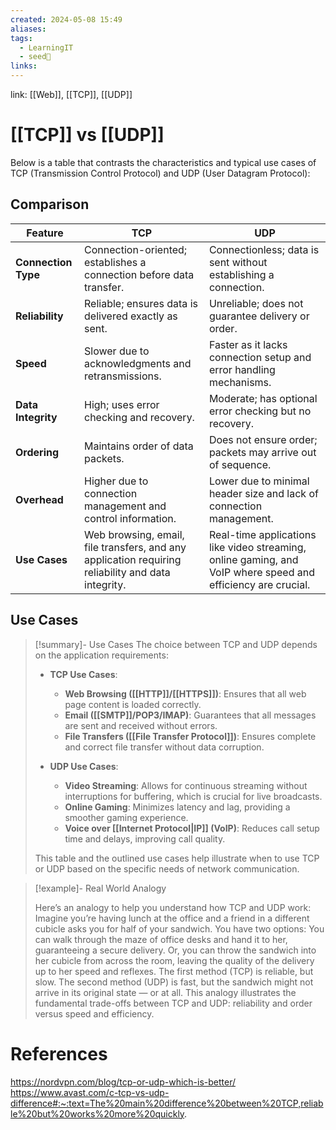 ```yaml
---
created: 2024-05-08 15:49
aliases: 
tags:
  - LearningIT
  - seed🌱
links:
---
```


link: [[Web]], [[TCP]], [[UDP]]

# [[TCP]] vs [[UDP]]

Below is a table that contrasts the characteristics and typical use cases of TCP (Transmission Control Protocol) and UDP (User Datagram Protocol):

## Comparison

| Feature | TCP | UDP |
|---------|-----|-----|
| **Connection Type** | Connection-oriented; establishes a connection before data transfer. | Connectionless; data is sent without establishing a connection. |
| **Reliability** | Reliable; ensures data is delivered exactly as sent. | Unreliable; does not guarantee delivery or order. |
| **Speed** | Slower due to acknowledgments and retransmissions. | Faster as it lacks connection setup and error handling mechanisms. |
| **Data Integrity** | High; uses error checking and recovery. | Moderate; has optional error checking but no recovery. |
| **Ordering** | Maintains order of data packets. | Does not ensure order; packets may arrive out of sequence. |
| **Overhead** | Higher due to connection management and control information. | Lower due to minimal header size and lack of connection management. |
| **Use Cases** | Web browsing, email, file transfers, and any application requiring reliability and data integrity. | Real-time applications like video streaming, online gaming, and VoIP where speed and efficiency are crucial. |

## Use Cases 

> [!summary]- Use Cases
> The choice between TCP and UDP depends on the application requirements:
> 
> - **TCP Use Cases**:
>   - **Web Browsing ([[HTTP]]/[[HTTPS]])**: Ensures that all web page content is loaded correctly.
>   - **Email ([[SMTP]]/POP3/IMAP)**: Guarantees that all messages are sent and received without errors.
>   - **File Transfers ([[File Transfer Protocol]])**: Ensures complete and correct file transfer without data corruption.
> 
> - **UDP Use Cases**:
>   - **Video Streaming**: Allows for continuous streaming without interruptions for buffering, which is crucial for live broadcasts.
>   - **Online Gaming**: Minimizes latency and lag, providing a smoother gaming experience.
>   - **Voice over [[Internet Protocol|IP]] (VoIP)**: Reduces call setup time and delays, improving call quality.
> 
> This table and the outlined use cases help illustrate when to use TCP or UDP based on the specific needs of network communication.


> [!example]- Real World Analogy
> 
> Here’s an analogy to help you understand how TCP and UDP work: 
> Imagine you’re having lunch at the office and a friend in a different cubicle asks you for half of your sandwich. You have two options: You can walk through the maze of office desks and hand it to her, guaranteeing a secure delivery. Or, you can throw the sandwich into her cubicle from across the room, leaving the quality of the delivery up to her speed and reflexes. 
> The first method (TCP) is reliable, but slow. The second method (UDP) is fast, but the sandwich might not arrive in its original state — or at all. 
> This analogy illustrates the fundamental trade-offs between TCP and UDP: reliability and order versus speed and efficiency.

# References
https://nordvpn.com/blog/tcp-or-udp-which-is-better/
https://www.avast.com/c-tcp-vs-udp-difference#:~:text=The%20main%20difference%20between%20TCP,reliable%20but%20works%20more%20quickly.

